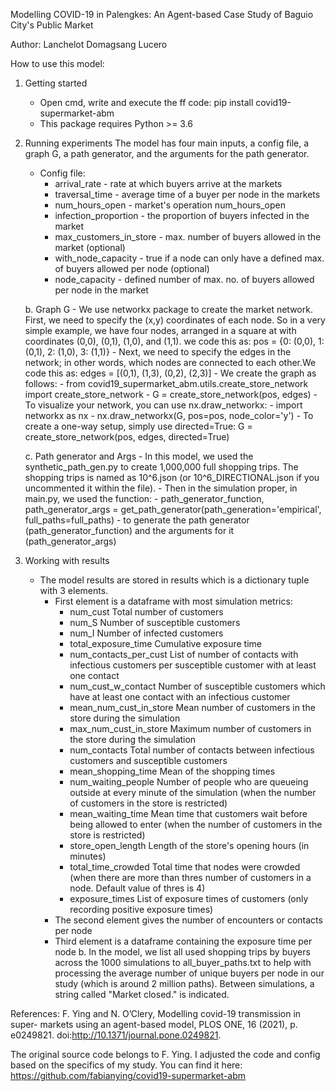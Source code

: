 Modelling COVID-19 in Palengkes: An Agent-based Case Study of Baguio City's Public Market

Author: Lanchelot Domagsang Lucero

How to use this model:
1. Getting started
    - Open cmd, write and execute the ff code: pip install covid19-supermarket-abm
    - This package requires Python >= 3.6

2. Running experiments
    The model has four main inputs, a config file, a graph G, a path generator, and the arguments for the path generator.
    - Config file:
        - arrival_rate - rate at which buyers arrive at the markets
        - traversal_time - average time of a buyer per node in the markets
        - num_hours_open - market's operation num_hours_open
        - infection_proportion - the proportion of buyers infected in the market
        - max_customers_in_store - max. number of buyers allowed in the market (optional)
        - with_node_capacity - true if a node can only have a defined max. of buyers allowed per node (optional)
        - node_capacity - defined number of max. no. of buyers allowed per node in the market

    b. Graph G
        - We use networkx package to create the market network. First, we need to specify the (x,y) coordinates of each node. So in a very simple example, we have four nodes, arranged in a square at with coordinates (0,0), (0,1), (1,0), and (1,1). we code this as: pos = {0: (0,0), 1: (0,1), 2: (1,0), 3: (1,1)}
        - Next, we need to specify the edges in the network; in other words, which nodes are connected to each other.We code this as: edges = [(0,1), (1,3), (0,2), (2,3)]
        - We create the graph as follows: 
            - from covid19_supermarket_abm.utils.create_store_network import create_store_network
            - G = create_store_network(pos, edges)
        - To visualize your network, you can use nx.draw_networkx:
            - import networkx as nx
            - nx.draw_networkx(G, pos=pos, node_color='y')
        - To create a one-way setup, simply use directed=True: G = create_store_network(pos, edges, directed=True) 

    c. Path generator and Args
        - In this model, we used the synthetic_path_gen.py to create 1,000,000 full shopping trips. The shopping trips is named as 10^6.json (or 10^6_DIRECTIONAL.json if you uncommented it within the file).
        - Then in the simulation proper, in main.py, we used the function:
        - path_generator_function, path_generator_args = get_path_generator(path_generation='empirical', full_paths=full_paths) 
        - to generate the path generator (path_generator_function) and the arguments for it (path_generator_args)
    
4. Working with results
    - The model results are stored in results which is a dictionary tuple with 3 elements.
        - First element is a dataframe with most simulation metrics:
            - num_cust 	Total number of customers
            - num_S	Number of susceptible customers
            - num_I	Number of infected customers
            - total_exposure_time	Cumulative exposure time
            - num_contacts_per_cust	List of number of contacts with infectious customers per susceptible customer with at least one contact
            - num_cust_w_contact	Number of susceptible customers which have at least one contact with an infectious customer
            - mean_num_cust_in_store	Mean number of customers in the store during the simulation
            - max_num_cust_in_store	Maximum number of customers in the store during the simulation
            - num_contacts	Total number of contacts between infectious customers and susceptible customers
            - mean_shopping_time	Mean of the shopping times
            - num_waiting_people	Number of people who are queueing outside at every minute of the simulation (when the number of customers in the store is restricted)
            - mean_waiting_time	Mean time that customers wait before being allowed to enter (when the number of customers in the store is restricted)
            - store_open_length	Length of the store's opening hours (in minutes)
            - total_time_crowded	Total time that nodes were crowded (when there are more than thres number of customers in a node. Default value of thres is 4)
            - exposure_times	List of exposure times of customers (only recording positive exposure times)
        - The second element gives the number of encounters or contacts per node
        - Third element is a dataframe containing the exposure time per node
    b. In the model, we list all used shopping trips by buyers across the 1000 simulations to all_buyer_paths.txt to help with processing the average number of unique buyers per node in our study (which is around 2 million paths). Between simulations, a string called "Market closed." is indicated. 

References:
F. Ying and N. O’Clery, Modelling covid-19 transmission in super-
markets using an agent-based model, PLOS ONE, 16 (2021), p. e0249821.
doi:http://10.1371/journal.pone.0249821.

The original source code belongs to F. Ying. I adjusted the code and config based on the specifics of my study. You can find it here: https://github.com/fabianying/covid19-supermarket-abm
